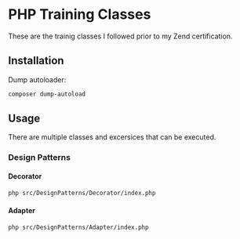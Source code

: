 # PHP Training Classes

These are the trainig classes I followed prior to my Zend certification.

## Installation

Dump autoloader:

```bash
composer dump-autoload
```

## Usage

There are multiple classes and excersices that can be executed.

### Design Patterns

#### Decorator

```bash
php src/DesignPatterns/Decorator/index.php
```

#### Adapter

```bash
php src/DesignPatterns/Adapter/index.php
```
